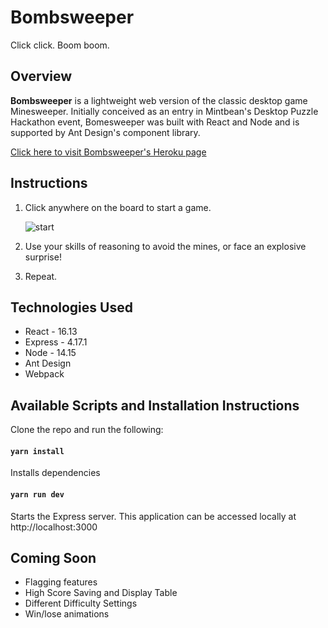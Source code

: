 # Bombsweeper

Click click. Boom boom.

## Overview

<b>Bombsweeper</b> is a lightweight web version of the classic desktop game Minesweeper. Initially conceived as an entry in Mintbean's Desktop Puzzle Hackathon event, Bomesweeper was built with React and Node and is supported by Ant Design's component library.

[Click here to visit Bombsweeper's Heroku page](https://minesweeper-mintbean.herokuapp.com/)

## Instructions

1. Click anywhere on the board to start a game.

   ![start](https://media.giphy.com/media/bcCuBJvxaa3bT2ww66/giphy.gif)

2. Use your skills of reasoning to avoid the mines, or face an explosive surprise!

3. Repeat.

## Technologies Used

- React - 16.13
- Express - 4.17.1
- Node - 14.15
- Ant Design
- Webpack

## Available Scripts and Installation Instructions

Clone the repo and run the following:

#### `yarn install`

Installs dependencies

#### `yarn run dev`

Starts the Express server. This application can be accessed locally at http://localhost:3000

## Coming Soon

- Flagging features
- High Score Saving and Display Table
- Different Difficulty Settings
- Win/lose animations
